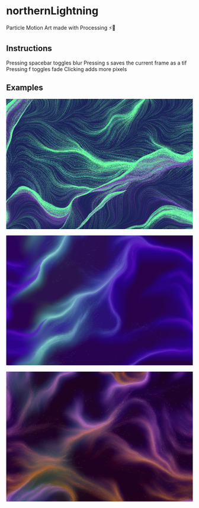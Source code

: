 # northernLightning
Particle Motion Art made with Processing ⚡️🌌

Instructions
------------
Pressing spacebar toggles blur
Pressing s saves the current frame as a tif
Pressing f toggles fade
Clicking adds more pixels

Examples
--------
![](https://github.com/winslowchurch/northernLightning/blob/main/1.jpg)

![](https://github.com/winslowchurch/northernLightning/blob/main/2.jpg)

[![Watch the video](https://github.com/winslowchurch/northernLightning/blob/main/3.jpg)](https://github.com/winslowchurch/northernLightning/blob/main/3.1.mp4)

